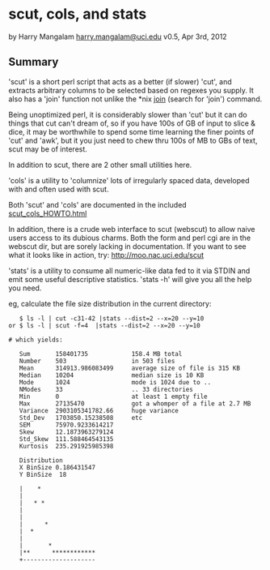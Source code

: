 # scut, cols, and stats

by Harry Mangalam <harry.mangalam@uci.edu> 
v0.5, Apr 3rd, 2012

## Summary

'scut' is a short perl script that acts as a better (if slower) 'cut', and  
extracts arbitrary columns to be selected based on regexes you supply.  It also has
a 'join' function not unlike the *nix
[join](http://www.ibm.com/developerworks/linux/tutorials/l-gnutex/) 
(search for 'join') command.

Being unoptimized perl, it is considerably slower than 'cut' but it can do
things that cut can't dream of, so if you have 100s of GB of input to slice
& dice, it may be worthwhile to spend some time learning the finer points
of 'cut' and 'awk', but it you just need to chew thru 100s of MB to GBs of text,
scut may be of interest.

In addition to scut, there are 2 other small utilities here.

'cols' is a utility to 'columnize' lots of irregularly spaced data,
developed with and often used with scut.

Both 'scut' and 'cols' are documented in the included 
[scut_cols_HOWTO.html](http://moo.nac.uci.edu/~hjm/scut_cols_HOWTO.html)

In addition, there is a crude web interface to scut (webscut) to allow naive users
access to its dubious charms.  Both the form and perl cgi are in the webscut dir,
but are sorely lacking in documentation.  If you want to see what it looks
like in action, try: <http://moo.nac.uci.edu/scut>

'stats' is a utility to consume all numeric-like data fed to it via STDIN
and emit some useful descriptive statistics. 'stats -h' will give you all 
the help you need.

eg, calculate the file size distribution in the current directory:

````
   $ ls -l | cut -c31-42 |stats --dist=2 --x=20 --y=10
or $ ls -l | scut -f=4  |stats --dist=2 --x=20 --y=10

# which yields:

   Sum       158401735            158.4 MB total
   Number    503                  in 503 files
   Mean      314913.986083499     average size of file is 315 KB
   Median    10204                median size is 10 KB
   Mode      1024                 mode is 1024 due to ..
   NModes    33                   .. 33 directories
   Min       0                    at least 1 empty file
   Max       27135470             got a whomper of a file at 2.7 MB
   Variance  2903105341782.66     huge variance
   Std_Dev   1703850.15238508     etc
   SEM       75970.9233614217
   Skew      12.1873963279124
   Std_Skew  111.588464543135
   Kurtosis  235.291925985398

   Distribution
   X BinSize 0.186431547
   Y BinSize  18

   |    *
   |
   |   * *
   |
   |
   |      *
   |  *
   |
   |       *
   |**      ************
   +--------------------

````
